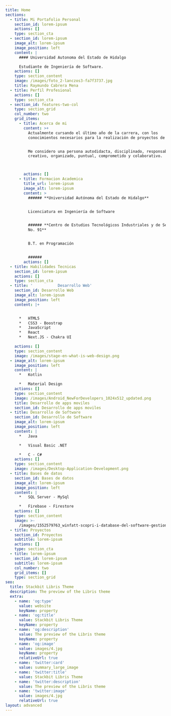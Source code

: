 ```yaml
---
title: Home
sections:
  - title: Mi Portafolio Personal
    section_id: lorem-ipsum
    actions: []
    type: section_cta
  - section_id: lorem-ipsum
    image_alt: lorem-ipsum
    image_position: left
    content: |
      #### Universidad Autonoma del Estado de Hidalgo

      Estudiante de Ingeniería de Software.
    actions: []
    type: section_content
    image: /images/foto_2-lanczos3-fa7f3737.jpg
    title: Raymundo Cabrera Mena
  - title: Perfil Profesional
    actions: []
    type: section_cta
  - section_id: features-two-col
    type: section_grid
    col_number: two
    grid_items:
      - title: Acerca de mi
        content: >+
          Actualmente cursando el último año de la carrera, con los
          conocimientos necesarios para la realización de proyectos de software.


          Me considero una persona autodidacta, disciplinado, responsable,
          creativo, organizado, puntual, comprometido y colaborativo.



        actions: []
      - title: Formacion Academica
        title_url: lorem-ipsum
        image_alt: lorem-ipsum
        content: >
          ###### **Universidad Autónoma del Estado de Hidalgo**


          Licenciatura en Ingeniería de Software


          ###### **Centro de Estudios Tecnológicos Industriales y de Servicios
          No. 91**


          B.T. en Programación


          ######
        actions: []
  - title: Habilidades Tecnicas
    section_id: lorem-ipsum
    actions: []
    type: section_cta
  - title: '           Desarrollo Web'
    section_id: Desarrollo Web
    image_alt: lorem-ipsum
    image_position: left
    content: |+


      *   HTML5
      *   CSS3 - Boostrap
      *   JavaScript
      *   React
      *   Next.JS - Chakra UI

    actions: []
    type: section_content
    image: /images/stage-en-what-is-web-design.png
  - image_alt: lorem-ipsum
    image_position: left
    content: |
      *   Kotlin 

      *   Material Design
    actions: []
    type: section_content
    image: /images/Android_NewForDevelopers_1024x512_updated.png
    title: Desarrollo de apps moviles
    section_id: Desarrollo de apps moviles
  - title: Desarrollo de Software
    section_id: Desarrollo de Software
    image_alt: lorem-ipsum
    image_position: left
    content: |
      *   Java

      *   Visual Basic .NET

      *   C - C#
    actions: []
    type: section_content
    image: /images/Desktop-Application-Development.png
  - title: Bases de datos
    section_id: Bases de datos
    image_alt: lorem-ipsum
    image_position: left
    content: |
      *   SQL Server - MySql

      *   Firebase - Firestore
    actions: []
    type: section_content
    image: >-
      /images/1552579763_winfatt-scopri-i-database-del-software-gestionale-winfatt.jpg
  - title: Proyectos
    section_id: Proyectos
    subtitle: lorem-ipsum
    actions: []
    type: section_cta
  - title: lorem-ipsum
    section_id: lorem-ipsum
    subtitle: lorem-ipsum
    col_number: two
    grid_items: []
    type: section_grid
seo:
  title: Stackbit Libris Theme
  description: The preview of the Libris theme
  extra:
    - name: 'og:type'
      value: website
      keyName: property
    - name: 'og:title'
      value: Stackbit Libris Theme
      keyName: property
    - name: 'og:description'
      value: The preview of the Libris theme
      keyName: property
    - name: 'og:image'
      value: images/4.jpg
      keyName: property
      relativeUrl: true
    - name: 'twitter:card'
      value: summary_large_image
    - name: 'twitter:title'
      value: Stackbit Libris Theme
    - name: 'twitter:description'
      value: The preview of the Libris theme
    - name: 'twitter:image'
      value: images/4.jpg
      relativeUrl: true
layout: advanced
---
```

